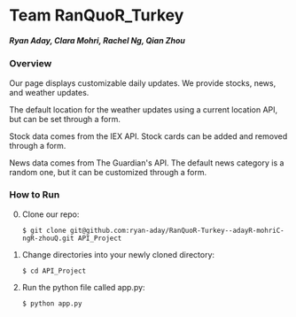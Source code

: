 # Team RanQuoR_Turkey
##### Ryan Aday, Clara Mohri, Rachel Ng, Qian Zhou

### Overview
Our page displays customizable daily updates. We provide stocks, news, and weather updates. 

The default location for the weather updates using a current location API, but can be set through a form. 

Stock data comes from the IEX API. Stock cards can be added and removed through a form. 

News data comes from The Guardian's API. The default news category is a random one, but it can be customized through a form. 

### How to Run

0. Clone our repo: 
  
    ```$ git clone git@github.com:ryan-aday/RanQuoR-Turkey--adayR-mohriC-ngR-zhouQ.git API_Project```
1. Change directories into your newly cloned directory: 
  
    ```$ cd API_Project```
2. Run the python file called app.py:

    ```$ python app.py```

